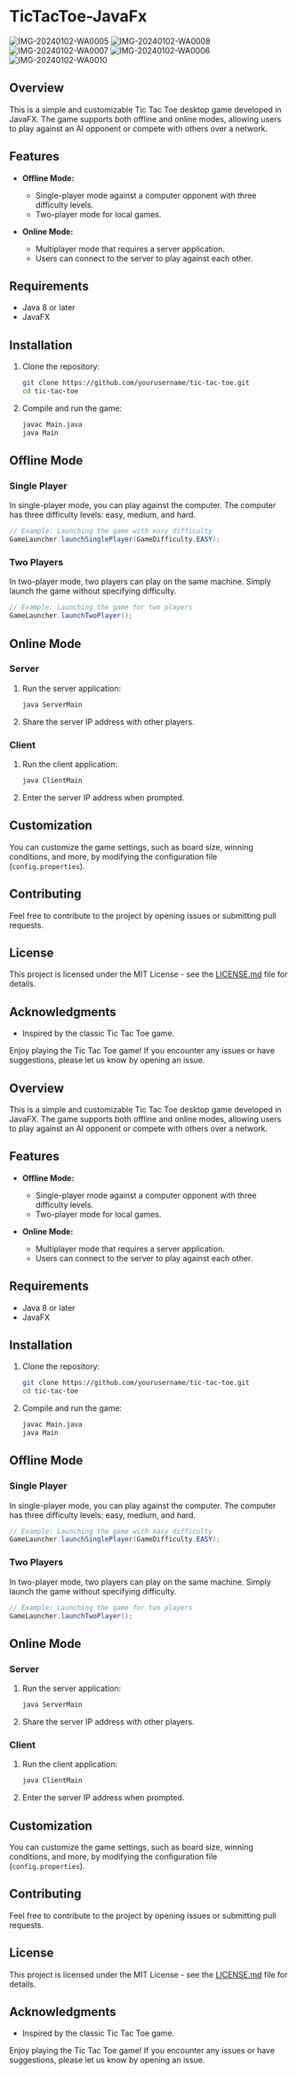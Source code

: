 # TicTacToe-JavaFx

![IMG-20240102-WA0005](https://github.com/Ali-El-Sayed/TicTacToe-JavaFx/assets/63204358/83ba845b-66c3-46c5-827e-1167cdf0ea01)
![IMG-20240102-WA0008](https://github.com/Ali-El-Sayed/TicTacToe-JavaFx/assets/63204358/a93b8a51-cca3-498a-bd64-9a374adffa57)
![IMG-20240102-WA0007](https://github.com/Ali-El-Sayed/TicTacToe-JavaFx/assets/63204358/80e9f5d3-2955-4880-8ad4-4ee7a451f61e)
![IMG-20240102-WA0006](https://github.com/Ali-El-Sayed/TicTacToe-JavaFx/assets/63204358/2111750b-578a-4fb3-9cfa-473d6b590c60)
![IMG-20240102-WA0010](https://github.com/Ali-El-Sayed/TicTacToe-JavaFx/assets/63204358/3524ce80-3adb-47d2-a6ce-0142e8e49076)



## Overview

This is a simple and customizable Tic Tac Toe desktop game developed in JavaFX. The game supports both offline and online modes, allowing users to play against an AI opponent or compete with others over a network.

## Features

- **Offline Mode:**
  - Single-player mode against a computer opponent with three difficulty levels.
  - Two-player mode for local games.

- **Online Mode:**
  - Multiplayer mode that requires a server application.
  - Users can connect to the server to play against each other.

## Requirements

- Java 8 or later
- JavaFX

## Installation

1. Clone the repository:

   ```bash
   git clone https://github.com/yourusername/tic-tac-toe.git
   cd tic-tac-toe
   ```

2. Compile and run the game:

   ```bash
   javac Main.java
   java Main
   ```

## Offline Mode

### Single Player

In single-player mode, you can play against the computer. The computer has three difficulty levels: easy, medium, and hard.

```java
// Example: Launching the game with easy difficulty
GameLauncher.launchSinglePlayer(GameDifficulty.EASY);
```

### Two Players

In two-player mode, two players can play on the same machine. Simply launch the game without specifying difficulty.

```java
// Example: Launching the game for two players
GameLauncher.launchTwoPlayer();
```

## Online Mode

### Server

1. Run the server application:

   ```bash
   java ServerMain
   ```

2. Share the server IP address with other players.

### Client

1. Run the client application:

   ```bash
   java ClientMain
   ```

2. Enter the server IP address when prompted.

## Customization

You can customize the game settings, such as board size, winning conditions, and more, by modifying the configuration file (`config.properties`).

## Contributing

Feel free to contribute to the project by opening issues or submitting pull requests.

## License

This project is licensed under the MIT License - see the [LICENSE.md](LICENSE.md) file for details.

## Acknowledgments

- Inspired by the classic Tic Tac Toe game.

Enjoy playing the Tic Tac Toe game! If you encounter any issues or have suggestions, please let us know by opening an issue.


## Overview

This is a simple and customizable Tic Tac Toe desktop game developed in JavaFX. The game supports both offline and online modes, allowing users to play against an AI opponent or compete with others over a network.

## Features

- **Offline Mode:**
  - Single-player mode against a computer opponent with three difficulty levels.
  - Two-player mode for local games.

- **Online Mode:**
  - Multiplayer mode that requires a server application.
  - Users can connect to the server to play against each other.

## Requirements

- Java 8 or later
- JavaFX

## Installation

1. Clone the repository:

   ```bash
   git clone https://github.com/yourusername/tic-tac-toe.git
   cd tic-tac-toe
   ```

2. Compile and run the game:

   ```bash
   javac Main.java
   java Main
   ```

## Offline Mode

### Single Player

In single-player mode, you can play against the computer. The computer has three difficulty levels: easy, medium, and hard.

```java
// Example: Launching the game with easy difficulty
GameLauncher.launchSinglePlayer(GameDifficulty.EASY);
```

### Two Players

In two-player mode, two players can play on the same machine. Simply launch the game without specifying difficulty.

```java
// Example: Launching the game for two players
GameLauncher.launchTwoPlayer();
```

## Online Mode

### Server

1. Run the server application:

   ```bash
   java ServerMain
   ```

2. Share the server IP address with other players.

### Client

1. Run the client application:

   ```bash
   java ClientMain
   ```

2. Enter the server IP address when prompted.

## Customization

You can customize the game settings, such as board size, winning conditions, and more, by modifying the configuration file (`config.properties`).

## Contributing

Feel free to contribute to the project by opening issues or submitting pull requests.

## License

This project is licensed under the MIT License - see the [LICENSE.md](LICENSE.md) file for details.

## Acknowledgments

- Inspired by the classic Tic Tac Toe game.

Enjoy playing the Tic Tac Toe game! If you encounter any issues or have suggestions, please let us know by opening an issue.
